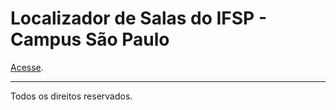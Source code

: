 # Localizador de Salas do IFSP - Campus São Paulo

[Acesse](https://carlos-aurelio.github.io/ifsp-spo-mapa/).

---

Todos os direitos reservados.
